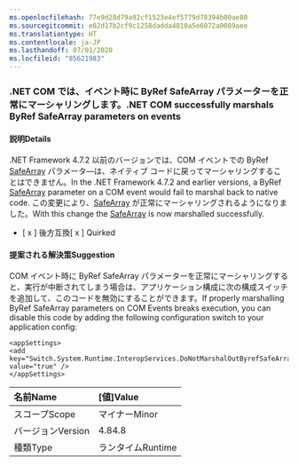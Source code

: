 ```yaml
---
ms.openlocfilehash: 77e9d28d79a92cf1523e4ef5779d78394b00ae80
ms.sourcegitcommit: e02d17b2cf9c1258dadda4810a5e6072a0089aee
ms.translationtype: HT
ms.contentlocale: ja-JP
ms.lasthandoff: 07/01/2020
ms.locfileid: "85621983"
---
```

### <a name="net-com-successfully-marshals-byref-safearray-parameters-on-events"></a><span data-ttu-id="440ed-101">.NET COM では、イベント時に ByRef SafeArray パラメーターを正常にマーシャリングします。</span><span class="sxs-lookup"><span data-stu-id="440ed-101">.NET COM successfully marshals ByRef SafeArray parameters on events</span></span>

#### <a name="details"></a><span data-ttu-id="440ed-102">説明</span><span class="sxs-lookup"><span data-stu-id="440ed-102">Details</span></span>

<span data-ttu-id="440ed-103">.NET Framework 4.7.2 以前のバージョンでは、COM イベントでの ByRef [SafeArray](https://docs.microsoft.com/windows/desktop/api/oaidl/ns-oaidl-safearray) パラメータ―は、ネイティブ コードに戻ってマーシャリングすることはできません。</span><span class="sxs-lookup"><span data-stu-id="440ed-103">In the .NET Framework 4.7.2 and earlier versions, a ByRef [SafeArray](https://docs.microsoft.com/windows/desktop/api/oaidl/ns-oaidl-safearray) parameter on a COM event would fail to marshal back to native code.</span></span>  <span data-ttu-id="440ed-104">この変更により、[SafeArray](https://docs.microsoft.com/windows/desktop/api/oaidl/ns-oaidl-safearray) が正常にマーシャリングされるようになりました。</span><span class="sxs-lookup"><span data-stu-id="440ed-104">With this change the [SafeArray](https://docs.microsoft.com/windows/desktop/api/oaidl/ns-oaidl-safearray) is now marshalled successfully.</span></span><ul><li><span data-ttu-id="440ed-105">[ x ] 後方互換</span><span class="sxs-lookup"><span data-stu-id="440ed-105">[ x ] Quirked</span></span></li></ul>

#### <a name="suggestion"></a><span data-ttu-id="440ed-106">提案される解決策</span><span class="sxs-lookup"><span data-stu-id="440ed-106">Suggestion</span></span>

<span data-ttu-id="440ed-107">COM イベント時に ByRef SafeArray パラメーターを正常にマーシャリングすると、実行が中断されてしまう場合は、アプリケーション構成に次の構成スイッチを追加して、このコードを無効にすることができます。</span><span class="sxs-lookup"><span data-stu-id="440ed-107">If properly marshalling ByRef SafeArray parameters on COM Events breaks execution, you can disable this code by adding the following configuration switch to your application config:</span></span><pre><code class="lang-xml">&lt;appSettings&gt;&#13;&#10;&lt;add key=&quot;Switch.System.Runtime.InteropServices.DoNotMarshalOutByrefSafeArrayOnInvoke&quot; value=&quot;true&quot; /&gt;&#13;&#10;&lt;/appSettings&gt;&#13;&#10;</code></pre>

| <span data-ttu-id="440ed-108">名前</span><span class="sxs-lookup"><span data-stu-id="440ed-108">Name</span></span>    | <span data-ttu-id="440ed-109">[値]</span><span class="sxs-lookup"><span data-stu-id="440ed-109">Value</span></span>       |
|:--------|:------------|
| <span data-ttu-id="440ed-110">スコープ</span><span class="sxs-lookup"><span data-stu-id="440ed-110">Scope</span></span>   |<span data-ttu-id="440ed-111">マイナー</span><span class="sxs-lookup"><span data-stu-id="440ed-111">Minor</span></span>|
|<span data-ttu-id="440ed-112">バージョン</span><span class="sxs-lookup"><span data-stu-id="440ed-112">Version</span></span>|<span data-ttu-id="440ed-113">4.8</span><span class="sxs-lookup"><span data-stu-id="440ed-113">4.8</span></span>|
|<span data-ttu-id="440ed-114">種類</span><span class="sxs-lookup"><span data-stu-id="440ed-114">Type</span></span>|<span data-ttu-id="440ed-115">ランタイム</span><span class="sxs-lookup"><span data-stu-id="440ed-115">Runtime</span></span>|
